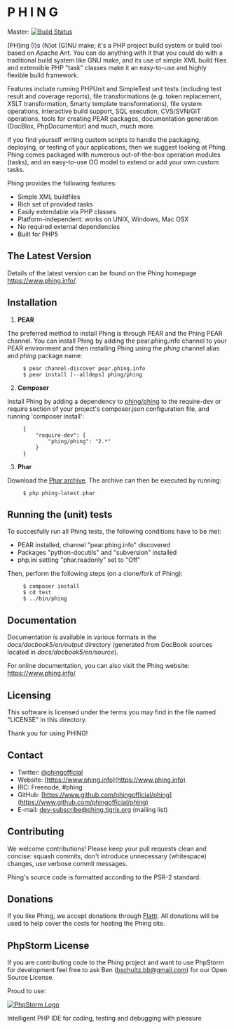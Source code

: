 P     H     I     N     G
=========================

  Master: [![Build Status](https://travis-ci.org/phingofficial/phing.png?branch=master)](https://travis-ci.org/phingofficial/phing)

  (PH)ing (I)s (N)ot (G)NU make; it's a PHP project build system or build
  tool based on Apache Ant. You can do anything with it that you could do
  with a traditional build system like GNU make, and its use of simple XML
  build files and extensible PHP "task" classes make it an easy-to-use and
  highly flexible build framework.

  Features include running PHPUnit and SimpleTest unit tests (including test
  result and coverage reports), file transformations (e.g. token replacement,
  XSLT transformation, Smarty template transformations),
  file system operations, interactive build support, SQL execution,
  CVS/SVN/GIT operations, tools for creating PEAR packages, documentation
  generation (DocBlox, PhpDocumentor) and much, much more.

  If you find yourself writing custom scripts to handle the packaging,
  deploying, or testing of your applications, then we suggest looking at Phing.
  Phing comes packaged with numerous out-of-the-box operation modules (tasks),
  and an easy-to-use OO model to extend or add your own custom tasks.

  Phing provides the following features:

  * Simple XML buildfiles
  * Rich set of provided tasks
  * Easily extendable via PHP classes
  * Platform-independent: works on UNIX, Windows, Mac OSX
  * No required external dependencies
  * Built for PHP5

The Latest Version
------------------

  Details of the latest version can be found on the Phing homepage
  <https://www.phing.info/>.

Installation
------------

  1. **PEAR**

  The preferred method to install Phing is through PEAR and the Phing PEAR
  channel. You can install Phing by adding the pear.phing.info channel
  to your PEAR environment and then installing Phing using the *phing*
  channel alias and *phing* package name:

         $ pear channel-discover pear.phing.info
         $ pear install [--alldeps] phing/phing

  2. **Composer**
  
  Install Phing by adding a dependency to
  [phing/phing](https://packagist.org/packages/phing/phing) to the
  require-dev or require section of your project's composer.json
  configuration file, and running 'composer install':

         {
             "require-dev": {
                 "phing/phing": "2.*"
             }
         }

  3. **Phar**
  
  Download the [Phar archive](https://www.phing.info/get/phing-latest.phar).
  The archive can then be executed by running:

         $ php phing-latest.phar

Running the (unit) tests
------------------------

  To succesfully run all Phing tests, the following conditions have to be met:

  * PEAR installed, channel "pear.phing.info" discovered
  * Packages "python-docutils" and "subversion" installed
  * php.ini setting "phar.readonly" set to "Off"

  Then, perform the following steps (on a clone/fork of Phing):

         $ composer install
         $ cd test
         $ ../bin/phing

Documentation
-------------

  Documentation is available in various formats in the *docs/docbook5/en/output*
  directory (generated from DocBook sources located in *docs/docbook5/en/source*).

  For online documentation, you can also visit the Phing website: https://www.phing.info/

Licensing
---------

  This software is licensed under the terms you may find in the file
  named "LICENSE" in this directory.

  Thank you for using PHING!

Contact
-------

  * Twitter: [@phingofficial](https://twitter.com/phingofficial)
  * Website: [https://www.phing.info](https://www.phing.info)
  * IRC:     Freenode, #phing
  * GitHub:  [https://www.github.com/phingofficial/phing](https://www.github.com/phingofficial/phing)
  * E-mail:  [dev-subscribe@phing.tigris.org](mailto:dev-subscribe@phing.tigris.org) (mailing list)

Contributing
------------

We welcome contributions! Please keep your pull requests clean and concise: squash commits,
don't introduce unnecessary (whitespace) changes, use verbose commit messages.

Phing's source code is formatted according to the PSR-2 standard.

Donations
---------

If you like Phing, we accept donations through [Flattr](http://flattr.com/thing/1350991/The-Phing-Project).
All donations will be used to help cover the costs for hosting the Phing site.

PhpStorm License
----------------

  If you are contributing code to the Phing project and want to use PhpStorm for
  development feel free to ask Ben (bschultz.bb@gmail.com) for our Open Source License.

  Proud to use:

  [![PhpStorm Logo](http://www.jetbrains.com/phpstorm/documentation/phpstorm_banners/phpstorm1/phpstorm468x60_violet.gif "Proud to use")](http://www.jetbrains.com/phpstorm)

  Intelligent PHP IDE for coding, testing and debugging with pleasure
